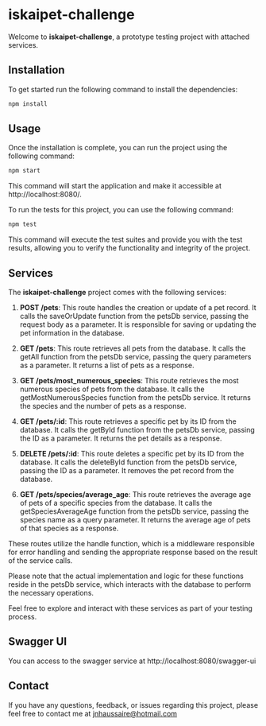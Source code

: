 # iskaipet-challenge

Welcome to **iskaipet-challenge**, a prototype testing project with attached services.

## Installation

To get started run the following command to install the dependencies:

   ```bash
   npm install
   ```

## Usage

Once the installation is complete, you can run the project using the following command:

```bash
npm start
```

This command will start the application and make it accessible at http://localhost:8080/.

To run the tests for this project, you can use the following command:

```bash
npm test
```

This command will execute the test suites and provide you with the test results, allowing you to verify the functionality and integrity of the project.

## Services

The **iskaipet-challenge** project comes with the following services:

1. **POST /pets**: This route handles the creation or update of a pet record. It calls the saveOrUpdate function from the petsDb service, passing the request body as a parameter. It is responsible for saving or updating the pet information in the database.

2. **GET /pets**: This route retrieves all pets from the database. It calls the getAll function from the petsDb service, passing the query parameters as a parameter. It returns a list of pets as a response.

3. **GET /pets/most_numerous_species**: This route retrieves the most numerous species of pets from the database. It calls the getMostNumerousSpecies function from the petsDb service. It returns the species and the number of pets as a response.

4. **GET /pets/:id**: This route retrieves a specific pet by its ID from the database. It calls the getById function from the petsDb service, passing the ID as a parameter. It returns the pet details as a response.

5. **DELETE /pets/:id**: This route deletes a specific pet by its ID from the database. It calls the deleteById function from the petsDb service, passing the ID as a parameter. It removes the pet record from the database.

6. **GET /pets/species/average_age**: This route retrieves the average age of pets of a specific species from the database. It calls the getSpeciesAverageAge function from the petsDb service, passing the species name as a query parameter. It returns the average age of pets of that species as a response.

These routes utilize the handle function, which is a middleware responsible for error handling and sending the appropriate response based on the result of the service calls.

Please note that the actual implementation and logic for these functions reside in the petsDb service, which interacts with the database to perform the necessary operations.

Feel free to explore and interact with these services as part of your testing process.

## Swagger UI

You can access to the swagger service at http://localhost:8080/swagger-ui

## Contact

If you have any questions, feedback, or issues regarding this project, please feel free to contact me at jnhaussaire@hotmail.com
